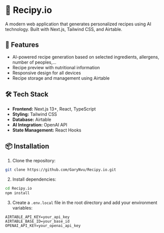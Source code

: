 # 🍳 Recipy.io

A modern web application that generates personalized recipes using AI technology. Built with Next.js, Tailwind CSS, and Airtable.

## 🚀 Features

- AI-powered recipe generation based on selected ingredients, allergens, number of peoples,...
- Recipe preview with nutritional information
- Responsive design for all devices
- Recipe storage and management using Airtable

## 🛠️ Tech Stack

- **Frontend:** Next.js 13+, React, TypeScript
- **Styling:** Tailwind CSS
- **Database:** Airtable
- **AI Integration:** OpenAI API
- **State Management:** React Hooks

## 📦 Installation

1. Clone the repository:
```bash
git clone https://github.com/GaryNvu/Recipy.io.git
```

2. Install dependencies:
```bash
cd Recipy.io
npm install
```

3. Create a `.env.local` file in the root directory and add your environment variables:
```env
AIRTABLE_API_KEY=your_api_key
AIRTABLE_BASE_ID=your_base_id
OPENAI_API_KEY=your_openai_api_key
```
